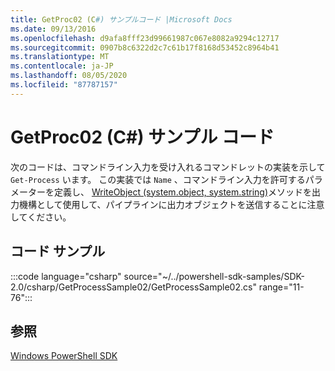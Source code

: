 ```yaml
---
title: GetProc02 (C#) サンプルコード |Microsoft Docs
ms.date: 09/13/2016
ms.openlocfilehash: d9afa8fff23d99661987c067e8082a9294c12717
ms.sourcegitcommit: 0907b8c6322d2c7c61b17f8168d53452c8964b41
ms.translationtype: MT
ms.contentlocale: ja-JP
ms.lasthandoff: 08/05/2020
ms.locfileid: "87787157"
---
```

# <a name="getproc02-c-sample-code"></a>GetProc02 (C#) サンプル コード

次のコードは、コマンドライン入力を受け入れるコマンドレットの実装を示して `Get-Process` います。 この実装では `Name` 、コマンドライン入力を許可するパラメーターを定義し、 [WriteObject (system.object, system.string)](/dotnet/api/system.management.automation.cmdlet.writeobject?view=pscore-6.2.0#System_Management_Automation_Cmdlet_WriteObject_System_Object_System_Boolean_)メソッドを出力機構として使用して、パイプラインに出力オブジェクトを送信することに注意してください。

## <a name="code-sample"></a>コード サンプル

:::code language="csharp" source="~/../powershell-sdk-samples/SDK-2.0/csharp/GetProcessSample02/GetProcessSample02.cs" range="11-76":::

## <a name="see-also"></a>参照

[Windows PowerShell SDK](../windows-powershell-reference.md)
